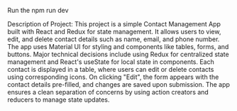 Run the npm run dev


Description of Project:
This project is a simple Contact Management App built with React and Redux for state management. It allows users to view, edit, and delete contact details such as name, email, and phone number. The app uses Material UI for styling and components like tables, forms, and buttons. Major technical decisions include using Redux for centralized state management and React's useState for local state in components. Each contact is displayed in a table, where users can edit or delete contacts using corresponding icons. On clicking "Edit", the form appears with the contact details pre-filled, and changes are saved upon submission. The app ensures a clean separation of concerns by using action creators and reducers to manage state updates.